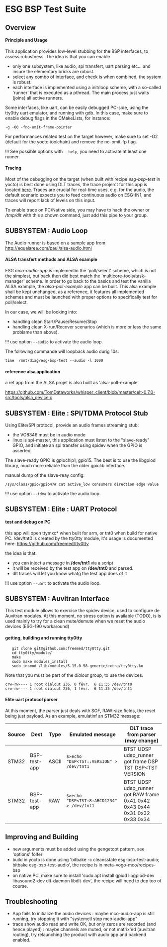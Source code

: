 ESG BSP Test Suite
==================

## Overview
#### Principle and Usage

This application provides low-level stubbing for the BSP interfaces, to assess robustness.
The idea is that you can enable
* only one subsystem, like audio, spi transfert, uart parsing etc... and insure the elementary bricks are robust.
* select any combo of interface, and check is when combined, the system is robust.
* each interface is implemented using a init/loop scheme, with a so-called 'runner' that is executed as a pthread. The main process just waits (joins) all active runners.

Some interfaces, like uart, can be easily debugged PC-side, using the tty0tty uart emulator, and running with gdb. In this case, make sure to enable debug flags in the CMakeLists, for instance:
```
-g -O0 -fno-omit-frame-pointer
```

For performances related test on the target however, make sure to set -O2 (default for the yocto toolchain) and remove the no-omit-fp flag.

!!! See possible options with `--help`, you need to activate at least one runner.

#### Tracing
Most of the debugging on the target (when built with recipe _esg-bsp-test_ in yocto) is best done using DLT traces, the trace projerct for this app is located [here](https://github.com/VogoVokkero/dlt-client/blob/develop/resources/A8375/btst.dlp).
Traces are crucial for real-time uses, e.g. for the audio, the default scenario expects you to feed continuous audio on ESG-IN1, and traces will report lack of levels on this input.

To enable trace on PC/Native side, you may have to hack the owner or _/tmp/dlt_ with this a chown command, just add this pipe to your group.  

## SUBSYSTEM : Audio Loop

The Audio runner is based on a sample app from http://equalarea.com/paul/alsa-audio.html

#### ALSA transfert methods and ALSA example

ESG _mco-audio-app_ is implementin the 'poll/select' scheme, which is not the simplest, but back then did best match the 'multicore-tools/task-manager' scheme.
In order to go back to the basics and test the vanilla ALSA example, the _alsa-poll-example_ app can be built.
This alsa example shall be kept unchanged, as a reference, it features all implemented schemes and must be launched with proper options to specifically test for poll/select.

In our case, we will be looking into:
- handling clean Start/Pause/Resume/Stop
- handling clean X-run/Recover scenarios (which is more or less the same problame than above).

!!! use option `--audio` to activate the audio loop.

The following commande will loopback audio durig 10s:
```
time  /mnt/diag/esg-bsp-test --audio -l 1000
```

#### reference alsa application

a ref app from the ALSA projet is also built as 'alsa-poll-example'

https://github.com/TomDataworks/whisper_client/blob/master/celt-0.7.0-src/tools/alsa_device.c


## SUBSYSTEM : Elite : SPI/TDMA Protocol Stub

Using Elite/SPI protocol, provide an audio frames streaming stub: 
* the VO8346 must be in audio mode
* linux is spi-master, this application must listen to the "slave-ready" GPIO, and initiate an spi transfer using spidev when the GPIO is asserted.

The slave-ready GPIO is gpiochip1, gpio15.
The best is to use the libgpiod library, much more reliable than the older gpiolib interface.

manual dump of the slave-reay config:
```
/sys/class/gpio/gpio47# cat active_low consumers direction edge value
```

!!! use option `--tdma` to activate the audio loop.

## SUBSYSTEM : Elite : UART Protocol

#### test and debug on PC

this app will open ttymxc* when built for arm, or tnt0 when build for native PC.
/dev/tnt0 is created by the tty0tty module, it's usage is documented here: https://github.com/freemed/tty0tty

the idea is that:
* you can inject a message in __/dev/tnt1__ via a script
* it will be received by the test app on __/dev/tnt0__ and parsed.
* dlt traces will let you know whatg the test app does of it

!!! use option `--uart` to activate the audio loop.

## SUBSYSTEM : Auvitran Interface

This test module allows to exercise the spidev device, used to configure de Auvitran modules.
At this moment, no stress option is available (TODO), is is used mainly to try for a clean mute/demute when we reset the audio devices (ESG-190 workaround)

#### getting, building and running tty0tty

```
   git clone git@github.com:freemed/tty0tty.git
   cd tty0tty/module/
   make
   sudo make modules_install
   sudo insmod /lib/modules/5.15.0-58-generic/extra/tty0tty.ko
```

Note that you must be part of the _dialout_ group, to use the devices.

```
crw-rw---- 1 root dialout 236, 0 févr.  6 11:35 /dev/tnt0
crw-rw---- 1 root dialout 236, 1 févr.  6 11:35 /dev/tnt1
```

#### Elite uart protocol parser

At this moment, the parser just deals with SOF, RAW-size fields, the reset being just payload.
As an example, emulatinf an STM32 message: 


| Source   |  Dest  | Type  | Emulated message  | DLT trace from parser (may change)  |
|---|---|---|---|---|
| STM32   |  BSP-test-app  | ASCII  | `$>echo "DSP<TST::VERSION" > /dev/tnt1` | BTST UDSP udsp_runner got frame DSP TST DSP<TST VERSION |
| STM32  | BSP-test-app  | RAW  | `$>echo "DSP<TST:8:ABCD1234" > /dev/tnt1`  | BTST UDSP udsp_runner got RAW frame 0x41 0x42 0x43 0x44 0x31 0x32 0x33 0x34  |

## Improving and Building

* new arguments must be added using the gengetopt pattern, see 'options' folfer
* build in yocto is done using 'bitbake -c cleansstate esg-bsp-test-audio; bitbake esg-bsp-test-audio', the recipe is in meta-vogo-mco/recipes-bsp
* on native PC, make sure to install 'sudo apt install gpiod libgpiod-dev libasound2-dev dlt-daemon libdlt-dev', the recipe will need to dep too of course.


## Troubleshooting

* App fails to initialize the audio devices : maybe mco-audio-app is still running, try stopping it with "systemctl stop mco-audio-app"
* trace show audio read and write OK, but only zeros are recorded (and hence played) : maybe channels are muted, or not matrix'ed (auvitran routing), try relaunching the product with audio app and backend enabled.

